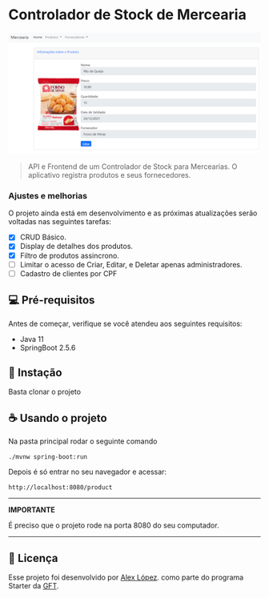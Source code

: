 # Controlador de Stock de Mercearia

<img src="screenshot.png" alt="exemplo imagem">

> API e Frontend de um Controlador de Stock para Mercearias. O aplicativo registra produtos e seus fornecedores.

### Ajustes e melhorias

O projeto ainda está em desenvolvimento e as próximas atualizações serão voltadas nas seguintes tarefas:

- [x] CRUD Básico.
- [x] Display de detalhes dos produtos.
- [x] Filtro de produtos assincrono.
- [ ] Limitar o acesso de Criar, Editar, e Deletar apenas administradores.
- [ ] Cadastro de clientes por CPF

## 💻 Pré-requisitos

Antes de começar, verifique se você atendeu aos seguintes requisitos:
<!---Estes são apenas requisitos de exemplo. Adicionar, duplicar ou remover conforme necessário--->
* Java 11
* SpringBoot 2.5.6

## 🚀 Instação

Basta clonar o projeto

## ☕ Usando o projeto

Na pasta principal rodar o seguinte comando

```
./mvnw spring-boot:run
```

Depois é só entrar no seu navegador e acessar:
```
http://localhost:8080/product
```

---
**IMPORTANTE**

É preciso que o projeto rode na porta 8080 do seu computador.

---

## 📝 Licença

Esse projeto foi desenvolvido por [Alex López](https://github.com/lop19029). como parte do programa Starter da  [GFT](https://www.gft.com/br/pt).

